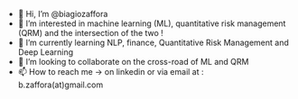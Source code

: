 - 👋 Hi, I’m @biagiozaffora
- 👀 I’m interested in machine learning (ML), quantitative risk management (QRM) and the intersection of the two !
- 🌱 I’m currently learning NLP, finance, Quantitative Risk Management and Deep Learning 
- 💞️ I’m looking to collaborate on the cross-road of ML and QRM
- 📫 How to reach me -> on linkedin or via email at : b.zaffora(at)gmail.com

<!---
biagiozaffora/biagiozaffora is a ✨ special ✨ repository because its `README.md` (this file) appears on your GitHub profile.
You can click the Preview link to take a look at your changes.
--->
